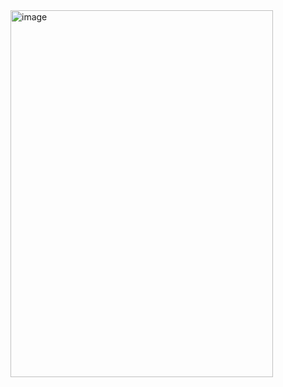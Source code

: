 <img width="420" height="587" alt="image" src="https://github.com/user-attachments/assets/c9bc65ba-b545-4223-a659-9b5c16564ca5" />
